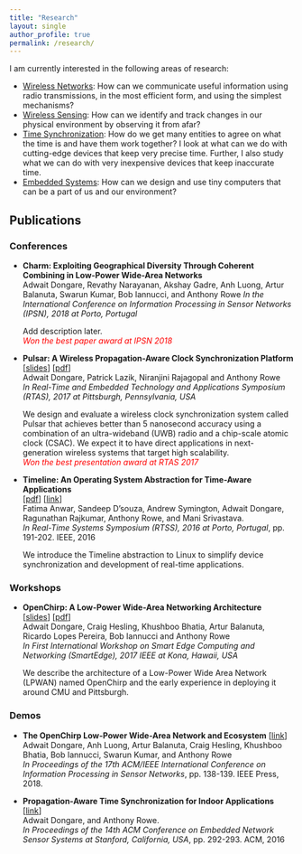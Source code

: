 ```yaml
---
title: "Research"
layout: single
author_profile: true
permalink: /research/
---
```


I am currently interested in the following areas of research:

- [Wireless Networks](https://en.wikipedia.org/wiki/Wireless): How can we communicate useful information using radio transmissions, in the most efficient form, and using the simplest mechanisms?
- [Wireless Sensing](https://en.wikipedia.org/wiki/Remote_sensing): How can we identify and track changes in our physical environment by observing it from afar?
- [Time Synchronization](https://en.wikipedia.org/wiki/Synchronization): How do we get many entities to agree on what the time is and have them work together? I look at what can we do with cutting-edge devices that keep very precise time. Further, I also study what we can do with very inexpensive devices that keep inaccurate time.
- [Embedded Systems](https://en.wikipedia.org/wiki/Embedded_system): How can we design and use tiny computers that can be a part of us and our environment?

## Publications

### Conferences

- <a name="charm-ipsn2018"></a>
    **Charm: Exploiting Geographical Diversity Through Coherent Combining in Low-Power Wide-Area Networks**  
    Adwait Dongare, Revathy Narayanan, Akshay Gadre, Anh Luong, Artur Balanuta, Swarun Kumar, Bob Iannucci, and Anthony Rowe
    *In the International Conference on Information Processing in Sensor Networks (IPSN), 2018 at Porto, Portugal*
    
    Add description later.  
    <span style="color:red">*Won the best paper award at IPSN 2018*</span>


- <a name="pulsar-rtas2017"></a>
    **Pulsar: A Wireless Propagation-Aware Clock Synchronization Platform**  
    [[slides](/assets/docs/pulsar-slides-rtas17.pdf)]  [[pdf](/assets/docs/pulsar-rtas17.pdf)]  
    Adwait Dongare, Patrick Lazik, Niranjini Rajagopal and Anthony Rowe  
    *In Real-Time and Embedded Technology and Applications Symposium (RTAS),  2017 at Pittsburgh, Pennsylvania, USA*    

    We design and evaluate a wireless clock synchronization system called Pulsar that achieves better than 5 nanosecond accuracy using a combination of an ultra-wideband (UWB) radio and a chip-scale atomic clock (CSAC). We expect it to have direct applications in next-generation wireless systems that target high scalability.  
    <span style="color:red">*Won the best presentation award at RTAS 2017*</span>

- <a name="timeline-rtss2016"></a>
    **Timeline: An Operating System Abstraction for Time-Aware Applications**  
    [[pdf](/assets/docs/timeline-rtss16.pdf)] [[link](http://ieeexplore.ieee.org/document/7809855/)]  
    Fatima Anwar, Sandeep D’souza, Andrew Symington, Adwait Dongare, Ragunathan Rajkumar, Anthony Rowe, and Mani Srivastava.  
    *In Real-Time Systems Symposium (RTSS), 2016 at Porto, Portugal*, pp. 191-202. IEEE, 2016  

    We introduce the Timeline abstraction to Linux to simplify device synchronization and development of real-time applications.

### Workshops

- <a name="openchirp-smartedge2017"></a>
    **OpenChirp: A Low-Power Wide-Area Networking Architecture**  
    [[slides](/assets/docs/openchirp-slides-smartedge17.pdf)] [[pdf](/assets/docs/openchirp-smartedge17.pdf)]  
    Adwait Dongare, Craig Hesling, Khushboo Bhatia, Artur Balanuta, Ricardo Lopes Pereira, Bob Iannucci and Anthony Rowe  
    *In First International Workshop on Smart Edge Computing and Networking (SmartEdge), 2017 IEEE at Kona, Hawaii, USA*  

    We describe the architecture of a Low-Power Wide Area Network (LPWAN) named OpenChirp and the early experience in deploying it around CMU and Pittsburgh.

### Demos

- <a name="openchirp-ipsn2018"></a>
    **The OpenChirp Low-Power Wide-Area Network and Ecosystem**
    [[link](http://dl.acm.org/citation.cfm?id=3207976)]  
    Adwait Dongare, Anh Luong, Artur Balanuta, Craig Hesling, Khushboo Bhatia, Bob Iannucci, Swarun Kumar, and Anthony Rowe  
    *In Proceedings of the 17th ACM/IEEE International Conference on Information Processing in Sensor Networks*, pp. 138-139. IEEE Press, 2018.

- <a name="pulsar-sensys2016"></a>
    **Propagation-Aware Time Synchronization for Indoor Applications**  
    [[link](http://dl.acm.org/citation.cfm?id=2996528)]  
    Adwait Dongare, and Anthony Rowe.  
    *In Proceedings of the 14th ACM Conference on Embedded Network Sensor Systems at Stanford, California, USA*, pp. 292-293. ACM, 2016